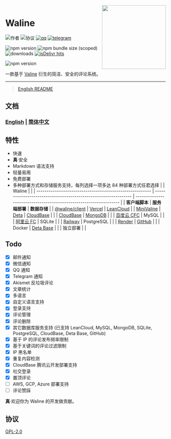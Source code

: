 <img src="./assets/logo.png" width='200' align="right" />

# Waline

![作者](https://img.shields.io/badge/作者-lizheming,%20Mr.Hope-blue?style=for-the-badge) ![协议](https://img.shields.io/github/license/walinejs/waline?style=for-the-badge) [![qq](https://img.shields.io/badge/qq-waline交流群-f75137?logo=TencentQQ&style=for-the-badge)](https://jq.qq.com/?_wv=1027&k=bKoVBppG) [![telegram](https://img.shields.io/badge/telegram-walinejs-2ca5e0?logo=telegram&style=for-the-badge)](https://t.me/walinejs)

![npm version](https://img.shields.io/npm/v/@waline/client?color=critical&logo=npm&style=flat-square&label=@walin/client) ![npm bundle size (scoped)](https://img.shields.io/bundlephobia/minzip/@waline/client?style=flat-square&label=@waline/client%20size) ![downloads](https://img.shields.io/npm/dm/@waline/vercel?style=flat-square&label=@waline/client%20downloads) [![jsDelivr hits](https://data.jsdelivr.com/v1/package/npm/@waline/client/badge)](https://www.jsdelivr.com/package/npm/@waline/client)

![npm version](https://img.shields.io/npm/v/@waline/vercel?color=critical&logo=npm&style=flat-square&label=@walin/vercel)

一款基于 [Valine](https://valine.js.org) 衍生的简洁、安全的评论系统。

---

> [English README](https://github.com/walinejs/waline/blob/main/README.md)

## 文档

### [English](https://waline.js.org/en/) | [简体中文](https://waline.js.org/)

## 特性

- 快速
- **真**·安全
- Markdown 语法支持
- 轻量易用
- 免费部署
- 多种部署方式和存储服务支持，每列选择一项多达 84 种部署方式任君选择
  | | Waline | |
  | -------------------------------------------------------- | --------------------------------------------------------------- | ------------------------------------------------------------------ |
  | **客户端脚本** | **服务端部署** | **数据存储** |
  | [@waline/client](https://waline.js.org) | [Vercel](https://vercel.com) | [LeanCloud](https://leancloud.app) |
  | [MiniValine](https://minivaline.js.org/) | [Deta](https://deta.sh) | [CloudBase](https://clodbase.net) |
  | | [CloudBase](https://cloudbase.net/) | [MongoDB](https://mongodb.com) |
  | | [百度云 CFC](https://console.bce.baidu.com/cfc/#/cfc/functions) | MySQL |
  | | [阿里云 FC](https://fc.console.aliyun.com/) | SQLite |
  | | [Railway](https://railway.app) | PostgreSQL |
  | | [Render](https://render.com) | [GitHub](https://github.com) |
  | | Docker | [Deta Base](https://docs.deta.sh/docs/base/about) |
  | | 独立部署 | |

## Todo

- [x] 邮件通知
- [x] 微信通知
- [x] QQ 通知
- [x] Telegram 通知
- [x] Akismet 反垃圾评论
- [x] 文章统计
- [x] 多语言
- [x] 自定义语言支持
- [x] 登录支持
- [x] 评论管理
- [x] 评论删除
- [x] 其它数据库服务支持 (已支持 LeanCloud, MySQL, MongoDB, SQLite, PostgreSQL, CloudBase, Deta Base, GitHub)
- [x] 基于 IP 的评论发布频率限制
- [x] 基于关键词的评论过滤限制
- [x] IP 黑名单
- [x] 重复内容检测
- [x] CloudBase 腾讯云开发部署支持
- [x] 社交登录
- [x] 置顶评论
- [ ] AWS, GCP, Azure 部署支持
- [ ] 评论赞踩

**真**·欢迎你为 Waline 的开发做贡献。

## 协议

[GPL-2.0](https://github.com/lizheming/Waline/blob/main/LICENSE)
